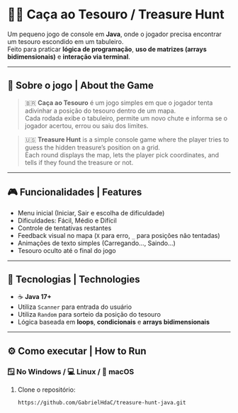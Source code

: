 # 🏴‍☠️ Caça ao Tesouro / Treasure Hunt

Um pequeno jogo de console em **Java**, onde o jogador precisa encontrar um tesouro escondido em um tabuleiro.  
Feito para praticar **lógica de programação**, **uso de matrizes (arrays bidimensionais)** e **interação via terminal**.

---

## 🧩 Sobre o jogo | About the Game

> 🇧🇷 **Caça ao Tesouro** é um jogo simples em que o jogador tenta adivinhar a posição do tesouro dentro de um mapa.  
> Cada rodada exibe o tabuleiro, permite um novo chute e informa se o jogador acertou, errou ou saiu dos limites.

> 🇺🇸 **Treasure Hunt** is a simple console game where the player tries to guess the hidden treasure’s position on a grid.  
> Each round displays the map, lets the player pick coordinates, and tells if they found the treasure or not.

---

## 🎮 Funcionalidades | Features

- Menu inicial (Iniciar, Sair e escolha de dificuldade)  
- Dificuldades: Fácil, Médio e Difícil  
- Controle de tentativas restantes  
- Feedback visual no mapa (`X` para erro, `_` para posições não tentadas)  
- Animações de texto simples (Carregando..., Saindo...)  
- Tesouro oculto até o final do jogo  

---

## 🧠 Tecnologias | Technologies

- ☕ **Java 17+**  
- Utiliza `Scanner` para entrada do usuário  
- Utiliza `Random` para sorteio da posição do tesouro  
- Lógica baseada em **loops**, **condicionais** e **arrays bidimensionais**

---

## ⚙️ Como executar | How to Run

### 🪟 No Windows / 💻 Linux / 🍎 macOS

1. Clone o repositório:
   ```bash
   https://github.com/GabrielHdaC/treasure-hunt-java.git

